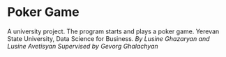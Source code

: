 # Poker Game
A university project. The program starts and plays a poker game. 
Yerevan State University, Data Science for Business.
*By Lusine Ghazaryan and Lusine Avetisyan*
*Supervised by Gevorg Ghalachyan*
